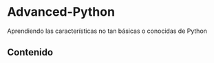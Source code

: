 # Advanced-Python

Aprendiendo las características no tan básicas o conocidas de Python

## Contenido
